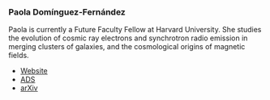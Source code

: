 ### Paola Domínguez-Fernández 

Paola is currently a Future Faculty Fellow at Harvard University. She studies the evolution of cosmic ray electrons and synchrotron radio emission in merging clusters of galaxies, and the cosmological origins of magnetic fields. 

* [Website](https://paoladominguez-fernandez.me)
* [ADS](https://ui.adsabs.harvard.edu/search/fq=%7B!type%3Daqp%20v%3D%24fq_database%7D&fq_database=(database%3Aastronomy%20OR%20database%3Aphysics)&p_=0&q=author%3A%22dominguez-fernandez%2C%20paola%22&sort=date%20desc%2C%20bibcode%20desc)
* [arXiv](https://arxiv.org/search/?query=dominguez-fernandez%2C+paola&searchtype=all&source=header)
